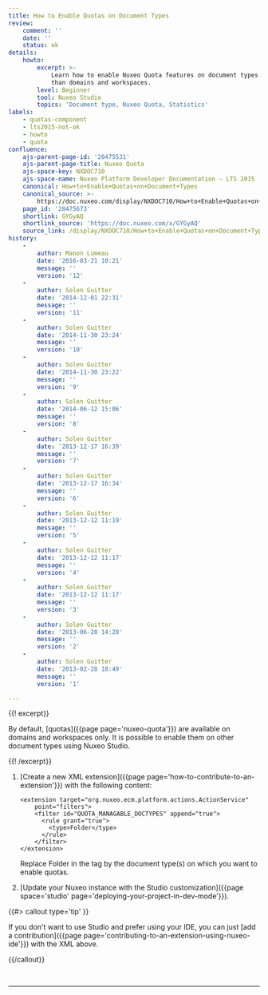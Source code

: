 ```yaml
---
title: How to Enable Quotas on Document Types
review:
    comment: ''
    date: ''
    status: ok
details:
    howto:
        excerpt: >-
            Learn how to enable Nuxeo Quota features on document types other
            than domains and workspaces.
        level: Beginner
        tool: Nuxeo Studio
        topics: 'Document type, Nuxeo Quota, Statistics'
labels:
    - quotas-component
    - lts2015-not-ok
    - howto
    - quota
confluence:
    ajs-parent-page-id: '28475531'
    ajs-parent-page-title: Nuxeo Quota
    ajs-space-key: NXDOC710
    ajs-space-name: Nuxeo Platform Developer Documentation — LTS 2015
    canonical: How+to+Enable+Quotas+on+Document+Types
    canonical_source: >-
        https://doc.nuxeo.com/display/NXDOC710/How+to+Enable+Quotas+on+Document+Types
    page_id: '28475673'
    shortlink: GYGyAQ
    shortlink_source: 'https://doc.nuxeo.com/x/GYGyAQ'
    source_link: /display/NXDOC710/How+to+Enable+Quotas+on+Document+Types
history:
    - 
        author: Manon Lumeau
        date: '2016-03-21 10:21'
        message: ''
        version: '12'
    - 
        author: Solen Guitter
        date: '2014-12-01 22:31'
        message: ''
        version: '11'
    - 
        author: Solen Guitter
        date: '2014-11-30 23:24'
        message: ''
        version: '10'
    - 
        author: Solen Guitter
        date: '2014-11-30 23:22'
        message: ''
        version: '9'
    - 
        author: Solen Guitter
        date: '2014-06-12 15:06'
        message: ''
        version: '8'
    - 
        author: Solen Guitter
        date: '2013-12-17 16:39'
        message: ''
        version: '7'
    - 
        author: Solen Guitter
        date: '2013-12-17 16:34'
        message: ''
        version: '6'
    - 
        author: Solen Guitter
        date: '2013-12-12 11:19'
        message: ''
        version: '5'
    - 
        author: Solen Guitter
        date: '2013-12-12 11:17'
        message: ''
        version: '4'
    - 
        author: Solen Guitter
        date: '2013-12-12 11:17'
        message: ''
        version: '3'
    - 
        author: Solen Guitter
        date: '2013-06-20 14:28'
        message: ''
        version: '2'
    - 
        author: Solen Guitter
        date: '2013-02-28 18:49'
        message: ''
        version: '1'

---
```

{{! excerpt}}

By default, [quotas]({{page page='nuxeo-quota'}}) are available on domains and workspaces only. It is possible to enable them on other document types using Nuxeo Studio.

{{! /excerpt}}

1.  [Create a new XML extension]({{page page='how-to-contribute-to-an-extension'}}) with the following content:

    ```html/xml
    <extension target="org.nuxeo.ecm.platform.actions.ActionService"
        point="filters">
        <filter id="QUOTA_MANAGABLE_DOCTYPES" append="true">
          <rule grant="true">
            <type>Folder</type>
          </rule>
        </filter>
    </extension>
    ```

    Replace Folder in the <type> tag by the document type(s) on which you want to enable quotas.

2.  [Update your Nuxeo instance with the Studio customization]({{page space='studio' page='deploying-your-project-in-dev-mode'}}).

{{#> callout type='tip' }}

If you don't want to use Studio and prefer using your IDE, you can just [add a contribution]({{page page='contributing-to-an-extension-using-nuxeo-ide'}}) with the XML above.

{{/callout}}

&nbsp;

* * *